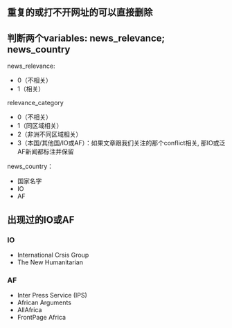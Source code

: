 ## 重复的或打不开网址的可以直接删除

## 判断两个variables: news_relevance; news_country

news_relevance: 
- 0（不相关）
- 1（相关）

relevance_category
- 0（不相关）
- 1（同区域相关）
- 2（非洲不同区域相关）
- 3（本国/其他国/IO或AF）：如果文章跟我们关注的那个conflict相关, 那IO或泛AF新闻都标注并保留


news_country：
- 国家名字
- IO
- AF

## 出现过的IO或AF

### IO

- International Crsis Group
- The New Humanitarian


### AF
- Inter Press Service (IPS)
- African Arguments
- AllAfrica
- FrontPage Africa
